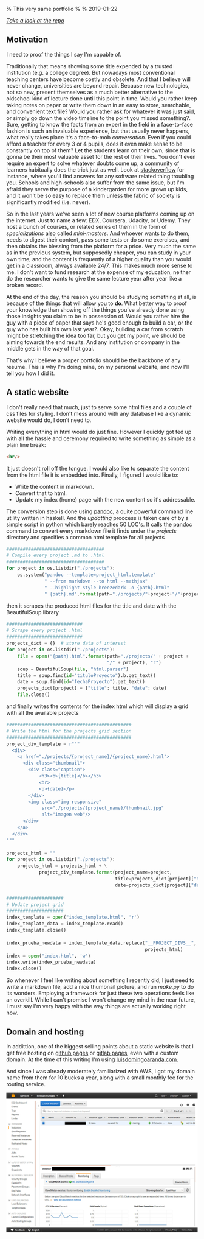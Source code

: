 % This very same portfolio
%
% 2019-01-22

[_Take a look at the repo_](https://github.com/propet/luisdaranda)


**Motivation**
--------------

I need to proof the things I say I'm capable of. 

Traditionally that means showing some title expended by a trusted institution (e.g. a college degree). But nowadays most conventional teaching centers have become costly and obsolete. And that I believe will never change, universities are beyond repair. Because new technologies, not so new, present themselves as a much better alternative to the oldschool kind of lecture done until this point in time. Would you rather keep taking notes on paper or write them down in an easy to store, searchable, and convenient text file? Would you rather ask for whatever it was just said, or simply go down the video timeline to the point you missed something?. Sure, getting to know the facts from an expert in the field in a face-to-face fashion is such an invaluable experience, but that usually never happens, what really takes place it's a face-to-mob _conversation_. Even if you could afford a teacher for every 3 or 4 pupils, does it even make sense to be constantly on top of them? Let the students learn on their own, since that is gonna be their most valuable asset for the rest of their lives. You don't even require an expert to solve whatever doubts come up, a community of learners habitually does the trick just as well. Look at [stackoverflow](https://stackoverflow.com/) for instance, where you'll find answers for any software related thing troubling you. Schools and high-schools also suffer from the same issue, but I'm afraid they serve the purpose of a kindergarden for more grown up kids, and it won't be so easy to replace them unless the fabric of society is significantly modified (i.e. never).

So in the last years we've seen a lot of new course platforms coming up on the internet. Just to name a few: EDX, Coursera, Udacity, or Udemy. They host a bunch of courses, or related series of them in the form of _specializations_ also called _mini-masters_. And whoever wants to do them, needs to digest their content, pass some tests or do some exercises, and then obtains the blessing from the platform for a price. Very much the same as in the previous system, but supposedly cheaper, you can study in your own time, and the content is frequently of a higher quality than you would get in a classroom, always available 24/7. This makes much more sense to me. I don't want to fund research at the expense of my education, neither do the researcher wants to give the same lecture year after year like a broken record.

At the end of the day, the reason you should be studying something at all, is because of the things that will allow you to **do**. What better way to proof your knowledge than showing off the things you've already done using those insights you claim to be in possession of. Would you rather hire the guy with a piece of paper that says he's good enough to build a car, or the guy who has built his own last year?. Okay, building a car from scratch might be stretching the idea too far, but you get my point, we should be aiming towards the end results. And any institution or company in the middle gets in the way of that goal.

That's why I believe a proper portfolio should be the backbone of any resume. This is why I'm doing mine, on my personal website, and now I'll tell you how I did it.


**A static website**
--------------------

I don't really need that much, just to serve some html files and a couple of css files for styling. I don't mess around with any database like a dynamic website would do, I don't need to.

Writing everything in html would do just fine. However I quickly got fed up with all the hassle and ceremony required to write something as simple as a plain line break:
```html
<br/>
```
It just doesn't roll off the tongue. I would also like to separate the content from the html file it is embedded into. Finally, I figured I would like to:

* Write the content in markdown.
* Convert that to html.
* Update my index (home) page with the new content so it's addressable.

The conversion step is done using [pandoc](http://pandoc.org/), a quite powerful command line utility written in haskell. And the _updatting_ proccess is taken care of by a simple script in python which barely reaches 50 LOC's. It calls the pandoc command to convert every markdown file it finds under the _projects_ directory and specifies a common html template for all projects

```python
####################################
# Compile every project .md to .html
####################################
for project in os.listdir("./projects"):
    os.system("pandoc --template=project_html.template"
              " --from markdown --to html --mathjax"
              " --highlight-style breezedark -o {path}.html"
              " {path}.md".format(path="./projects/"+project+"/"+project))
```

then it scrapes the produced html files for the title and date with the BeautifulSoup library

```python
############################
# Scrape every project .html
############################
projects_dict = {}  # store data of interest
for project in os.listdir("./projects"):
    file = open("{path}.html".format(path="./projects/" + project +
                                     "/" + project), "r")
    soup = BeautifulSoup(file, "html.parser")
    title = soup.find(id="tituloProyecto").b.get_text()
    date = soup.find(id="fechaProyecto").get_text()
    projects_dict[project] = {"title": title, "date": date}
    file.close()

```


and finally writes the contents for the index html which will display a grid with all the available projects

```python
##############################################
# Write the html for the projects grid section
##############################################
project_div_template = r"""
  <div>
    <a href="./projects/{project_name}/{project_name}.html">
      <div class="thumbnail">
        <div class="caption">
            <h3><b>{title}</b></h3>
            <br>
            <p>{date}</p>
        </div>
        <img class="img-responsive"
             src="./projects/{project_name}/thumbnail.jpg"
             alt="imagen web"/>
      </div>
    </a>
  </div>
"""

projects_html = ""
for project in os.listdir("./projects"):
    projects_html = projects_html + \
            project_div_template.format(project_name=project,
                                        title=projects_dict[project]["title"],
                                        date=projects_dict[project]["date"])

#####################
# Update project grid
#####################
index_template = open("index_template.html", 'r')
index_template_data = index_template.read()
index_template.close()

index_prueba_newdata = index_template_data.replace("__PROJECT_DIVS__",
                                                   projects_html)
index = open("index.html", 'w')
index.write(index_prueba_newdata)
index.close()
```

So whenever I feel like writing about something I recently did, I just need to write a markdown file, add a nice thumbnail picture, and run _make.py_ to do its wonders. Employing a framework for just these two operations feels like an overkill. While I can't promise I won't change my mind in the near future, I must say I'm very happy with the way things are actually working right now.


**Domain and hosting**
----------------------

In addittion, one of the biggest selling points about a static website is that I get free hosting on [github pages](https://pages.github.com) or [gitlab pages](https://about.gitlab.com/product/pages/), even with a custom domain. At the time of this writing I'm using [luisdomingoaranda.com](luisdomingoaranda.com).

And since I was already moderately familiarized with AWS, I got my domain name from them for 10 bucks a year, along with a small monthly fee for the routing service.

![Administration console](./images/instanciaAmazon.jpg)
